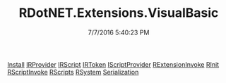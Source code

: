 ﻿---
title: RDotNET.Extensions.VisualBasic
date: 7/7/2016 5:40:23 PM
---

[Install](T-RDotNET.Extensions.VisualBasic.Install.html)
[IRProvider](T-RDotNET.Extensions.VisualBasic.IRProvider.html)
[IRScript](T-RDotNET.Extensions.VisualBasic.IRScript.html)
[IRToken](T-RDotNET.Extensions.VisualBasic.IRToken.html)
[IScriptProvider](T-RDotNET.Extensions.VisualBasic.IScriptProvider.html)
[RExtensionInvoke](T-RDotNET.Extensions.VisualBasic.RExtensionInvoke.html)
[RInit](T-RDotNET.Extensions.VisualBasic.RInit.html)
[RScriptInvoke](T-RDotNET.Extensions.VisualBasic.RScriptInvoke.html)
[RScripts](T-RDotNET.Extensions.VisualBasic.RScripts.html)
[RSystem](T-RDotNET.Extensions.VisualBasic.RSystem.html)
[Serialization](T-RDotNET.Extensions.VisualBasic.Serialization.html)
